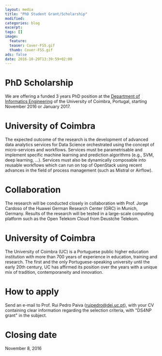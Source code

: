 ```yaml
---
layout: media
title: "PhD Student Grant/Scholarship"
modified:
categories: blog
excerpt:
tags: []
image:
  feature:
  teaser: Cover-FSS.gif
  thumb: Cover-FSS.gif
ads: false
date: 2016-10-29T13:39:59+02:00
---
```


# PhD Scholarship
We are offering a funded 3 years PhD position at the [Department of Informatics Engineering](http://www.uc.pt/fctuc/dei/) of the University of Coimbra, Portugal, starting November 2016 or January 2017.

# University of Coimbra
The expected outcome of the research is the development of advanced data analytics services for Data Science orchestrated using the concept of micro-services and workflows. Services must be parametrisable and implement specific machine learning and prediction algorithms (e.g., SVM, deep learning, ...). Services must also be dynamically composable into reusable workflows which can run on top of OpenStack using recent advances in the field of process management (such as Mistral or Airflow).

# Collaboration
The research will be conducted closely in collaboration with Prof. Jorge Cardoso of the Huawei German Research Center (GRC) in Munich, Germany. Results of the research will be tested in a large-scale computing platform such as the Open Telekom Cloud from Deustche Telekom.

# University of Coimbra
The University of Coimbra (UC) is a Portuguese public higher education institution with more than 700 years of experience in education, training and research. The first and the only Portuguese-speaking university until the early 20th century, UC has affirmed its position over the years with a unique mix of tradition, contemporaneity and innovation.

# How to apply
Send an e-mail to Prof. Rui Pedro Paiva (ruipedro@dei.uc.pt), with your CV containing clear information regarding the selection criteria, with "DS4NP grant" in the subject.

# Closing date
November 8, 2016
